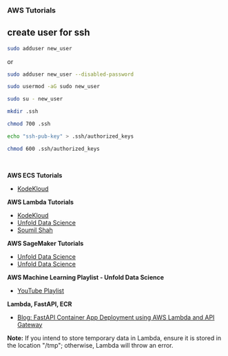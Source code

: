 ### AWS Tutorials

## create user for ssh
```bash
sudo adduser new_user 
```
or
```bash
sudo adduser new_user --disabled-password
```
```bash
sudo usermod -aG sudo new_user
```
```bash
sudo su - new_user
```
```bash
mkdir .ssh
```
```bash
chmod 700 .ssh
```
```bash
echo "ssh-pub-key" > .ssh/authorized_keys
```
```bash
chmod 600 .ssh/authorized_keys
```
</br>

**AWS ECS Tutorials**
- [KodeKloud](https://youtu.be/esISkPlnxL0)

**AWS Lambda Tutorials**
- [KodeKloud](https://youtu.be/RtiWU1DrMaM)
- [Unfold Data Science](https://youtu.be/MUbaC5Hbm9g)
- [Soumil Shah](https://youtube.com/playlist?list=PLL2hlSFBmWwx5aS9AMYO-NndQITnEnqT4)

**AWS SageMaker Tutorials**
- [Unfold Data Science](https://youtu.be/agq-C4XyL3E)
- [Unfold Data Science](https://youtu.be/Bxo_DrPSJgI)

**AWS Machine Learning Playlist - Unfold Data Science**
- [YouTube Playlist](https://youtube.com/playlist?list=PLmPJQXJiMoUWFW2JxRSAfhcsQ0Cr9qbv-)

**Lambda, FastAPI, ECR**
- [Blog: FastAPI Container App Deployment using AWS Lambda and API Gateway](https://blog.searce.com/fastapi-container-app-deployment-using-aws-lambda-and-api-gateway-6721904531d0)

**Note:**
If you intend to store temporary data in Lambda, ensure it is stored in the location "/tmp"; otherwise, Lambda will throw an error.
